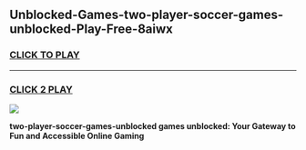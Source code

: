 
## Unblocked-Games-two-player-soccer-games-unblocked-Play-Free-8aiwx
<h3>
<a href="https://premium76.site?title=two-player-soccer-games-unblocked&ref=17A">CLICK TO PLAY</a></h3>
<hr>

<h3>
<a href="https://premium76.site?title=two-player-soccer-games-unblocked&ref=17A">CLICK 2 PLAY</a>
  
</h3>

<a href="https://premium76.site?title=two-player-soccer-games-unblocked&ref=17A"><img src="https://clearcache.store/games.png"></a>


**two-player-soccer-games-unblocked games unblocked: Your Gateway to Fun and Accessible Online Gaming**
